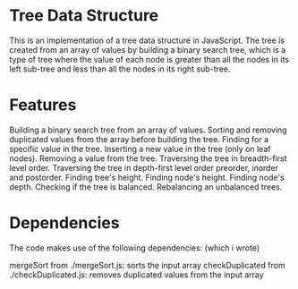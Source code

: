 # Tree Data Structure

This is an implementation of a tree data structure in JavaScript. The tree is created from an array of values by building a binary search tree, which is a type of tree where the value of each node is greater than all the nodes in its left sub-tree and less than all the nodes in its right sub-tree.

# Features
Building a binary search tree from an array of values.
Sorting and removing duplicated values from the array before building the tree.
Finding for a specific value in the tree.
Inserting a new value in the tree (only on leaf nodes).
Removing a value from the tree.
Traversing the tree in breadth-first level order.
Traversing the tree in depth-first level order preorder, inorder and postorder.
Finding tree's height.
Finding node's height.
Finding node's depth.
Checking if the tree is balanced.
Rebalancing an unbalanced trees.

# Dependencies
The code makes use of the following dependencies: (which i wrote)

mergeSort from ./mergeSort.js: sorts the input array
checkDuplicated from ./checkDuplicated.js: removes duplicated values from the input array

